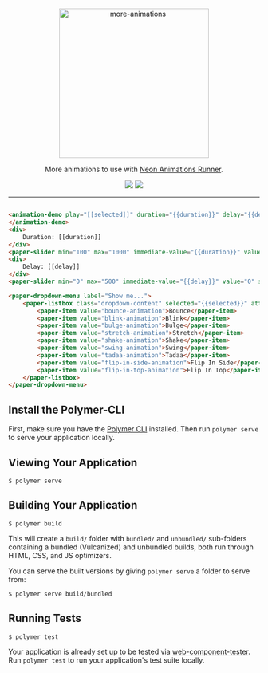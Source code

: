 # <more-animations>

<p align="center">
  <img alt="more-animations" src="MoreAnimations400.png" width="300">
</p>

<p align="center">
More animations to use with <a target="_blank" href="https://github.com/PolymerElements/neon-animation#a-basic-animatable-element">Neon Animations Runner</a>.
</p>

<p align="center">
  <a href="https://beta.webcomponents.org/element/convoo/more-animations"><img src="https://img.shields.io/badge/webcomponents.org-published-blue.svg"></a>
  <a href="https://gitter.im/convoo/general"><img src="https://img.shields.io/badge/gitter-join%20chat-brightgreen.svg"></a>
</p>

---

<!--
```
<custom-element-demo>
  <template is="dom-bind">
    <link rel="import" href="../paper-item/paper-item.html">
    <link rel="import" href="../paper-listbox/paper-listbox.html">
    <link rel="import" href="../paper-slider/paper-slider.html">
    <link rel="import" href="animation-demo.html">
    <style>
        paper-slider {
            --paper-slider-knob-color: #ca3b50;
            --paper-slider-active-color: #e5435a;å
        }
    </style>
    <next-code-block></next-code-block>
  </template>
</custom-element-demo>
```
-->
```html

<animation-demo play="[[selected]]" duration="{{duration}}" delay="{{delay}}">
</animation-demo>
<div>
    Duration: [[duration]]
</div>
<paper-slider min="100" max="1000" immediate-value="{{duration}}" value="500" snaps step="50"></paper-slider>
<div>
    Delay: [[delay]]
</div>
<paper-slider min="0" max="500" immediate-value="{{delay}}" value="0" snaps step="50"></paper-slider>

<paper-dropdown-menu label="Show me...">
    <paper-listbox class="dropdown-content" selected="{{selected}}" attr-for-selected="value">
        <paper-item value="bounce-animation">Bounce</paper-item>
        <paper-item value="blink-animation">Blink</paper-item>
        <paper-item value="bulge-animation">Bulge</paper-item>
        <paper-item value="stretch-animation">Stretch</paper-item>
        <paper-item value="shake-animation">Shake</paper-item>
        <paper-item value="swing-animation">Swing</paper-item>
        <paper-item value="tadaa-animation">Tadaa</paper-item>
        <paper-item value="flip-in-side-animation">Flip In Side</paper-item>
        <paper-item value="flip-in-top-animation">Flip In Top</paper-item>
    </paper-listbox>
</paper-dropdown-menu>
```


## Install the Polymer-CLI

First, make sure you have the [Polymer CLI](https://www.npmjs.com/package/polymer-cli) installed. Then run `polymer serve` to serve your application locally.

## Viewing Your Application

```
$ polymer serve
```

## Building Your Application

```
$ polymer build
```

This will create a `build/` folder with `bundled/` and `unbundled/` sub-folders
containing a bundled (Vulcanized) and unbundled builds, both run through HTML,
CSS, and JS optimizers.

You can serve the built versions by giving `polymer serve` a folder to serve
from:

```
$ polymer serve build/bundled
```

## Running Tests

```
$ polymer test
```

Your application is already set up to be tested via [web-component-tester](https://github.com/Polymer/web-component-tester). Run `polymer test` to run your application's test suite locally.

